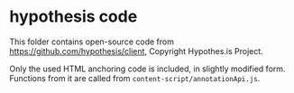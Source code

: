 # hypothesis code

This folder contains open-source code from https://github.com/hypothesis/client, Copyright Hypothes.is Project.

Only the used HTML anchoring code is included, in slightly modified form. Functions from it are called from `content-script/annotationApi.js`.
